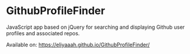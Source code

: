 # GithubProfileFinder

JavaScript app based on jQuery for searching and displaying Github user profiles and associated repos. 

Available on: https://eliyaaah.github.io/GithubProfileFinder/
